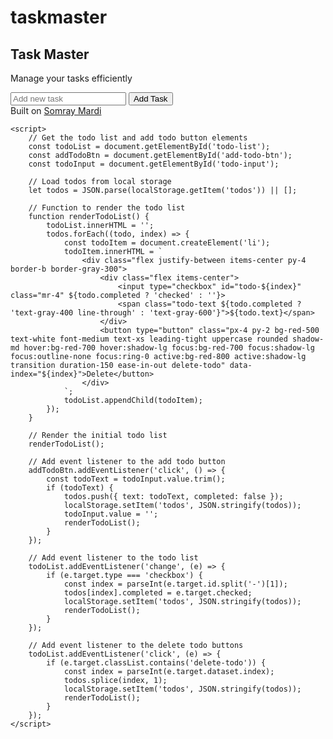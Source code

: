 # taskmaster
<html lang="en">
<head>
    <meta charset="UTF-8">
    <meta name="viewport" content="width=device-width, initial-scale=1.0">
    <title>Task Master</title>
    <link href="https://cdn.jsdelivr.net/npm/tailwindcss@2.2.19/dist/tailwind.min.css" rel="stylesheet">
</head>
<body class="bg-gray-100">
    <div class="max-w-md mx-auto mt-12 p-6 rounded-lg shadow-md bg-white">
        <div class="flex justify-between items-center mb-6">
            <h2 class="text-2xl font-bold">Task Master</h2>
            <span class="text-gray-600">Manage your tasks efficiently</span>
        </div>
        <ul class="todo-list" id="todo-list"></ul>
        <div class="add-todo mt-6 flex justify-between items-center">
            <input type="text" id="todo-input" placeholder="Add new task" class="w-full py-2 pl-10 text-sm text-gray-800 border border-gray-400 rounded-lg focus:outline-none focus:ring-2 focus:ring-gray-600 bg-gray-50">
            <button type="button" id="add-todo-btn" class="ml-4 px-4 py-2 bg-green-500 text-white font-medium text-xs leading-tight uppercase rounded shadow-md hover:bg-green-700 hover:shadow-lg focus:bg-green-700 focus:shadow-lg focus:outline-none focus:ring-0 active:bg-green-800 active:shadow-lg transition duration-150 ease-in-out">Add Task</button>
        </div>
        <div class="mt-6 text-center text-gray-600">
            Built on <a href="https://somraymardi.github.io/taskmaster/" target="_blank" class="text-gray-900 underline">Somray Mardi</a>
        </div>
    </div>

    <script>
        // Get the todo list and add todo button elements
        const todoList = document.getElementById('todo-list');
        const addTodoBtn = document.getElementById('add-todo-btn');
        const todoInput = document.getElementById('todo-input');

        // Load todos from local storage
        let todos = JSON.parse(localStorage.getItem('todos')) || [];

        // Function to render the todo list
        function renderTodoList() {
            todoList.innerHTML = '';
            todos.forEach((todo, index) => {
                const todoItem = document.createElement('li');
                todoItem.innerHTML = `
                    <div class="flex justify-between items-center py-4 border-b border-gray-300">
                        <div class="flex items-center">
                            <input type="checkbox" id="todo-${index}" class="mr-4" ${todo.completed ? 'checked' : ''}>
                            <span class="todo-text ${todo.completed ? 'text-gray-400 line-through' : 'text-gray-600'}">${todo.text}</span>
                        </div>
                        <button type="button" class="px-4 py-2 bg-red-500 text-white font-medium text-xs leading-tight uppercase rounded shadow-md hover:bg-red-700 hover:shadow-lg focus:bg-red-700 focus:shadow-lg focus:outline-none focus:ring-0 active:bg-red-800 active:shadow-lg transition duration-150 ease-in-out delete-todo" data-index="${index}">Delete</button>
                    </div>
                `;
                todoList.appendChild(todoItem);
            });
        }

        // Render the initial todo list
        renderTodoList();

        // Add event listener to the add todo button
        addTodoBtn.addEventListener('click', () => {
            const todoText = todoInput.value.trim();
            if (todoText) {
                todos.push({ text: todoText, completed: false });
                localStorage.setItem('todos', JSON.stringify(todos));
                todoInput.value = '';
                renderTodoList();
            }
        });

        // Add event listener to the todo list
        todoList.addEventListener('change', (e) => {
            if (e.target.type === 'checkbox') {
                const index = parseInt(e.target.id.split('-')[1]);
                todos[index].completed = e.target.checked;
                localStorage.setItem('todos', JSON.stringify(todos));
                renderTodoList();
            }
        });

        // Add event listener to the delete todo buttons
        todoList.addEventListener('click', (e) => {
            if (e.target.classList.contains('delete-todo')) {
                const index = parseInt(e.target.dataset.index);
                todos.splice(index, 1);
                localStorage.setItem('todos', JSON.stringify(todos));
                renderTodoList();
            }
        });
    </script>
</body>
</html>
